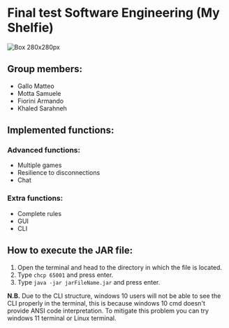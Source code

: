 # Final test Software Engineering (My Shelfie)

![Box 280x280px](https://github.com/xteog/ing-sw-2023-Gallo-Motta-Fiorini-Sarahneh/blob/main/src/main/resources/images/Box%20noshadow%20280x280.png)

## Group members:
- Gallo Matteo
- Motta Samuele
- Fiorini Armando
- Khaled Sarahneh

## Implemented functions:
### Advanced functions:
- Multiple games
- Resilience to disconnections
- Chat

### Extra functions:
- Complete rules
- GUI
- CLI

## How to execute the JAR file:
1. Open the terminal and head to the directory in which the file is located.
2. Type ```chcp 65001``` and press enter.
3. Type ```java -jar jarFileName.jar``` and press enter.

**N.B.** Due to the CLI structure, windows 10 users will not be able to see the CLI properly in the terminal, this is because windows 10 cmd doesn't provide ANSI code interpretation.
To mitigate this problem you can try windows 11 terminal or Linux terminal.
